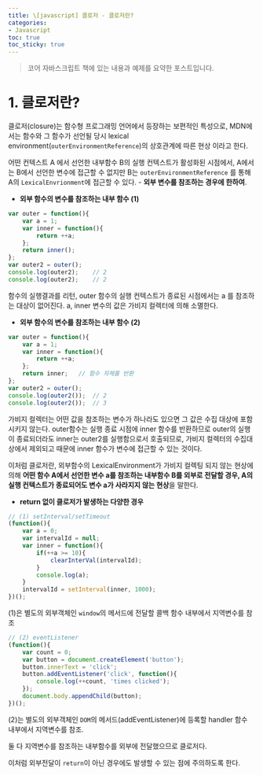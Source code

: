 ```yaml
---
title: \[javascript] 클로저 - 클로저란?
categories:
- Javascript
toc: true
toc_sticky: true
---
```


> 코어 자바스크립트 책에 있는 내용과 예제를 요약한 포스트입니다.

# 1. 클로저란?

클로저(closure)는 함수형 프로그래밍 언어에서 등장하는 보편적인 특성으로, MDN에서는 함수와 그 함수가 선언될 당시 lexical environment(`outerEnvironmentReference`)의 상호관계에 따른 현상 이라고 한다.

어떤 컨텍스트 A 에서 선언한 내부함수 B의 실행 컨텍스트가 활성화된 시점에서, A에서는 B에서 선언한 변수에 접근할 수 없지만
B는 `outerEnvironmentReference` 를 통해 A의 `LexicalEnvrionment`에 접근할 수 있다. - **외부 변수를 참조하는 경우에 한하여**.

- **외부 함수의 변수를 참조하는 내부 함수 (1)**
```javascript
var outer = function(){
    var a = 1;
    var inner = function(){
        return ++a;
    };
    return inner();
};
var outer2 = outer();
console.log(outer2);    // 2
console.log(outer2);    // 2
```

함수의 실행결과를 리턴, outer 함수의 실행 컨텍스트가 종료된 시점에서는 a 를 참조하는 대상이 없어진다.
a, inner 변수의 값은 가비지 컬렉터에 의해 소멸한다.


- **외부 함수의 변수를 참조하는 내부 함수 (2)**

```javascript
var outer = function(){
    var a = 1;
    var inner = function(){
        return ++a;
    };
    return inner;   // 함수 자체를 반환
};
var outer2 = outer();
console.log(outer2());  // 2
console.log(outer2());  // 3
```

가비지 컬렉터는 어떤 값을 참조하는 변수가 하나라도 있으면 그 값은 수집 대상에 포함시키지 않는다.
outer함수는 실행 종료 시점에 inner 함수를 반환하므로 outer의 실행이 종료되더라도
inner는 outer2를 실행함으로서 호출되므로, 가비지 컬렉터의 수집대상에서 제외되고
때문에 inner 함수가 변수에 접근할 수 있는 것이다.

이처럼 클로저란, 외부함수의 LexicalEnvironment가 가비지 컬렉팅 되지 않는 현상에 의해
**어떤 함수 A에서 선언한 변수 a를 참조하는 내부함수 B를 외부로 전달할 경우, 
A의 실행 컨텍스트가 종료되어도 변수 a가 사라지지 않는 현상**을 말한다.


- **return 없이 클로저가 발생하는 다양한 경우**

```javascript
// (1) setInterval/setTimeout
(function(){
    var a = 0;
    var intervalId = null;
    var inner = function(){
        if(++a >= 10){
            clearInterVal(intervalId);
        }
        console.log(a);
    }
    intervalId = setInterval(inner, 1000);
})();
```
(1)은 별도의 외부객체인 `window`의 메서드에 전달할 콜백 함수 내부에서 지역변수를 참조

```javascript
// (2) eventListener
(function(){
    var count = 0;
    var button = document.createElement('button');
    button.innerText = 'click';
    button.addEventListener('click', function(){
        console.log(++count, 'times clicked');
    });
    document.body.appendChild(button);
})();
```

(2)는 별도의 외부객체인 `DOM`의 메서드(addEventListener)에 등록할 handler 함수 내부에서 지역변수를 참조.

둘 다 지역변수를 참조하는 내부함수를 외부에 전달했으므로 클로저다.


이처럼 외부전달이 `return`이 아닌 경우에도 발생할 수 있는 점에 주의하도록 한다.
